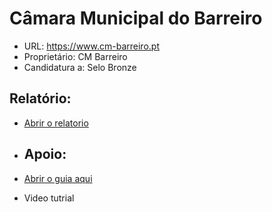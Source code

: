 # Câmara Municipal do Barreiro
- URL: https://www.cm-barreiro.pt
- Proprietário: CM Barreiro
- Candidatura a: Selo Bronze

## Relatório:
- [Abrir o relatorio](https://unidade-acesso.github.io/report_002/report_002.html)

- ## Apoio:
- [Abrir o guia aqui](https://unidade-acesso.github.io/report_002/guia-utilizacao-relatorio-auditoria.html)
- Video tutrial
